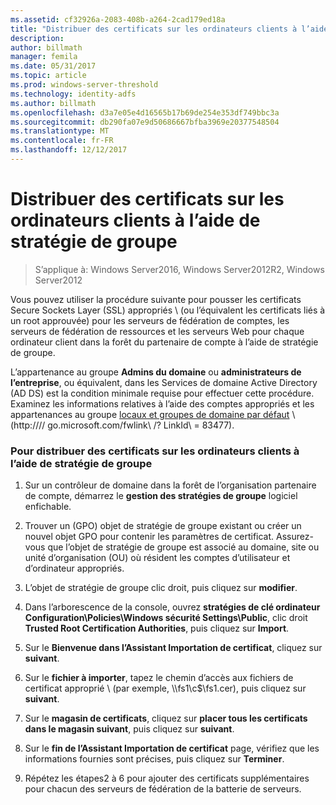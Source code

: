 ```yaml
---
ms.assetid: cf32926a-2083-408b-a264-2cad179ed18a
title: "Distribuer des certificats sur les ordinateurs clients à l’aide de stratégie de groupe"
description: 
author: billmath
manager: femila
ms.date: 05/31/2017
ms.topic: article
ms.prod: windows-server-threshold
ms.technology: identity-adfs
ms.author: billmath
ms.openlocfilehash: d3a7e05e4d16565b17b69de254e353df749bbc3a
ms.sourcegitcommit: db290fa07e9d50686667bfba3969e20377548504
ms.translationtype: MT
ms.contentlocale: fr-FR
ms.lasthandoff: 12/12/2017
---
```

# <a name="distribute-certificates-to-client-computers-by-using-group-policy"></a>Distribuer des certificats sur les ordinateurs clients à l’aide de stratégie de groupe

>S’applique à: Windows Server2016, Windows Server2012R2, Windows Server2012


Vous pouvez utiliser la procédure suivante pour pousser les certificats Secure Sockets Layer \(SSL\) appropriés \ (ou l’équivalent les certificats liés à un root approuvée) pour les serveurs de fédération de comptes, les serveurs de fédération de ressources et les serveurs Web pour chaque ordinateur client dans la forêt du partenaire de compte à l’aide de stratégie de groupe.  
  
L’appartenance au groupe **Admins du domaine** ou **administrateurs de l’entreprise**, ou équivalent, dans les Services de domaine Active Directory \(AD DS\) est la condition minimale requise pour effectuer cette procédure.  Examinez les informations relatives à l’aide des comptes appropriés et les appartenances au groupe [locaux et groupes de domaine par défaut](https://go.microsoft.com/fwlink/?LinkId=83477) \ (http:///\/ go.microsoft.com\/fwlink\ /? LinkId\ = 83477\).   
  
### <a name="to-distribute-certificates-to-client-computers-by-using-group-policy"></a>Pour distribuer des certificats sur les ordinateurs clients à l’aide de stratégie de groupe  
  
1.  Sur un contrôleur de domaine dans la forêt de l’organisation partenaire de compte, démarrez le **gestion des stratégies de groupe** logiciel enfichable.  
  
2.  Trouver un \(GPO\) objet de stratégie de groupe existant ou créer un nouvel objet GPO pour contenir les paramètres de certificat. Assurez-vous que l’objet de stratégie de groupe est associé au domaine, site ou unité d’organisation \(OU\) où résident les comptes d’utilisateur et d’ordinateur appropriés.  
  
3.  L’objet de stratégie de groupe clic droit, puis cliquez sur **modifier**.  
  
4.  Dans l’arborescence de la console, ouvrez **stratégies de clé ordinateur Configuration\\Policies\\Windows sécurité Settings\\Public**, clic droit **Trusted Root Certification Authorities**, puis cliquez sur **Import**.  
  
5.  Sur le **Bienvenue dans l’Assistant Importation de certificat**, cliquez sur **suivant**.  
  
6.  Sur le **fichier à importer**, tapez le chemin d’accès aux fichiers de certificat approprié \ (par exemple, \\\fs1\\c$\\fs1.cer\), puis cliquez sur **suivant**.  
  
7.  Sur le **magasin de certificats**, cliquez sur **placer tous les certificats dans le magasin suivant**, puis cliquez sur **suivant**.  
  
8.  Sur le **fin de l’Assistant Importation de certificat** page, vérifiez que les informations fournies sont précises, puis cliquez sur **Terminer**.  
  
9. Répétez les étapes2 à 6 pour ajouter des certificats supplémentaires pour chacun des serveurs de fédération de la batterie de serveurs.  
